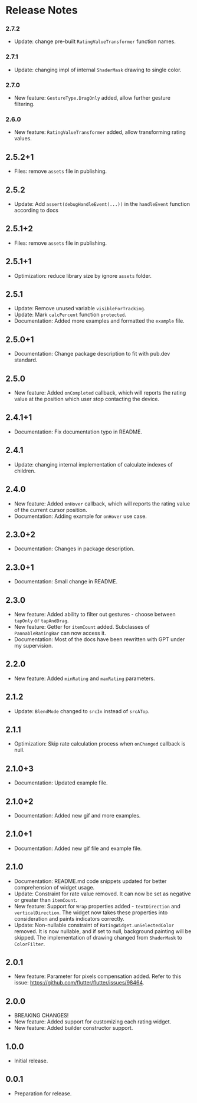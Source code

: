 # Release Notes

### 2.7.2

* Update: change pre-built `RatingValueTransformer` function names.

### 2.7.1

* Update: changing impl of internal `ShaderMask` drawing to single color.

### 2.7.0

* New feature: `GestureType.DragOnly` added, allow further gesture filtering.

### 2.6.0

* New feature: `RatingValueTransformer` added, allow transforming rating values.

## 2.5.2+1

* Files: remove `assets` file in publishing.

## 2.5.2

* Update: Add `assert(debugHandleEvent(...))` in the `handleEvent` function according to docs

## 2.5.1+2

* Files: remove `assets` file in publishing.

## 2.5.1+1

* Optimization: reduce library size by ignore `assets` folder.

## 2.5.1

* Update: Remove unused variable `visibleForTracking`.
* Update: Mark `calcPercent` function `protected`.
* Documentation: Added more examples and formatted the `example` file.

## 2.5.0+1

* Documentation: Change package description to fit with pub.dev standard.

## 2.5.0

* New feature: Added `onCompleted` callback, which will reports the rating value at the position
  which user stop contacting the device.

## 2.4.1+1

* Documentation: Fix documentation typo in README.

## 2.4.1

* Update: changing internal implementation of calculate indexes of children.

## 2.4.0

* New feature: Added `onHover` callback, which will reports the rating value of the current cursor
  position.
* Documentation: Adding example for `onHover` use case.

## 2.3.0+2

* Documentation: Changes in package description.

## 2.3.0+1

* Documentation: Small change in README.

## 2.3.0

* New feature: Added ability to filter out gestures - choose between `tapOnly` or `tapAndDrag`.
* New feature: Getter for `itemCount` added. Subclasses of `PannableRatingBar` can now access it.
* Documentation: Most of the docs have been rewritten with GPT under my supervision.

## 2.2.0

* New feature: Added `minRating` and `maxRating` parameters.

## 2.1.2

* Update: `BlendMode` changed to `srcIn` instead of `srcATop`.

## 2.1.1

* Optimization: Skip rate calculation process when `onChanged` callback is null.

## 2.1.0+3

* Documentation: Updated example file.

## 2.1.0+2

* Documentation: Added new gif and more examples.

## 2.1.0+1

* Documentation: Added new gif file and example file.

## 2.1.0

* Documentation: README.md code snippets updated for better comprehension of widget usage.
* Update: Constraint for rate value removed. It can now be set as negative or greater
  than `itemCount`.
* New feature: Support for `Wrap` properties added - `textDirection` and `verticalDirection`. The
  widget now takes these properties into consideration and paints indicators correctly.
* Update: Non-nullable constraint of `RatingWidget.unSelectedColor` removed. It is now nullable, and
  if set to null, background painting will be skipped. The implementation of drawing changed
  from `ShaderMask` to `ColorFilter`.

## 2.0.1

* New feature: Parameter for pixels compensation added. Refer to this
  issue: https://github.com/flutter/flutter/issues/98464.

## 2.0.0

* BREAKING CHANGES!
* New feature: Added support for customizing each rating widget.
* New feature: Added builder constructor support.

## 1.0.0

* Initial release.

## 0.0.1

* Preparation for release.